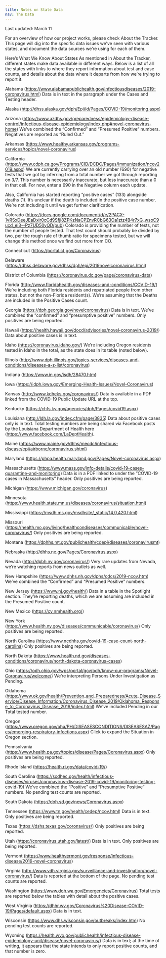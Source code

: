 ```yaml
---
title: Notes on State Data
nav: The Data
---
```

<p class="updated">Last updated: March 11</p>

For an overview of how our project works, please check About the Tracker. This page will dig into the specific data issues we’ve seen with various states, and document the data sources we’re using for each of them. 

Here’s What We Know About States
As mentioned in About the Tracker, different states make data available in different ways. Below is a list of all the states with links to where they report information about test and case counts, and details about the data where it departs from how we’re trying to report it.

Alabama (https://www.alabamapublichealth.gov/infectiousdiseases/2019-coronavirus.html) Data is in text in the paragraph under the Cases and Testing header.

Alaska (http://dhss.alaska.gov/dph/Epi/id/Pages/COVID-19/monitoring.aspx)

Arizona (https://www.azdhs.gov/preparedness/epidemiology-disease-control/infectious-disease-epidemiology/index.php#novel-coronavirus-home) We’ve combined the “Confirmed” and “Presumed Positive” numbers. Negatives are reported as “Ruled Out.”

Arkansas (https://www.healthy.arkansas.gov/programs-services/topics/novel-coronavirus)

California (https://www.cdph.ca.gov/Programs/CID/DCDC/Pages/Immunization/ncov2019.aspx) 
We are currently carrying over an old number (690) for negative tests that we got by inferring from a total number we got through reporting on 3/7. This number is necessarily inaccurate, but less inaccurate than a 0 in that cell. For now, enter a 690 in the Negative column each update. 

Also, California has started reporting “positive cases” (133) alongside deaths (1). It’s unclear if the death is included in the positive case number. We’re not including it until we get further clarification.

Colorado (https://docs.google.com/document/d/e/2PACX-1vRSxDeeJEaDxir0cCd9Sfji8ZPKzNaCPZnvRCbG63Oa1ztz4B4r7xG_wsoC9ucd_ei3--Pz7UD50yQD/pub) Colorado is providing the number of tests, not the number of people tested. That test count should probably be divided by two, per the rough rule of thumb ratio for specimens tested, but we will change this method once we find out more from CO.

Connecticut (https://portal.ct.gov/Coronavirus)

Delaware (https://dhss.delaware.gov/dhss/dph/epi/2019novelcoronavirus.html)

District of Columbia (https://coronavirus.dc.gov/page/coronavirus-data)

Florida (http://www.floridahealth.gov/diseases-and-conditions/COVID-19/) We’re including both Florida residents and repatriated people from other states, but not the non-Florida resident(s). We’re assuming that the Deaths are included in the Positive Cases count.

Georgia (https://dph.georgia.gov/novelcoronavirus) Data is in text. We’ve combined the “confirmed” and “presumptive positive” numbers. Only positives are being reported.

Hawaii (https://health.hawaii.gov/docd/advisories/novel-coronavirus-2019/) Data about positive cases is in text.

Idaho (https://coronavirus.idaho.gov/) We’re including Oregon residents tested in Idaho in the total, as the state does in its table (noted below).

Illinois (http://www.dph.illinois.gov/topics-services/diseases-and-conditions/diseases-a-z-list/coronavirus) 

Indiana (https://www.in.gov/isdh/28470.htm)

Iowa (https://idph.iowa.gov/Emerging-Health-Issues/Novel-Coronavirus)

Kansas (http://www.kdheks.gov/coronavirus/) Data is available in a PDF linked from the COVID-19 Public Update URL at the top.

Kentucky (https://chfs.ky.gov/agencies/dph/Pages/covid19.aspx)

Louisiana (http://ldh.la.gov/index.cfm/page/3835) Data about positive cases only is in text. Total testing numbers are being shared via Facebook posts by the Louisiana Department of Health here (https://www.facebook.com/LaDeptHealth).

Maine (https://www.maine.gov/dhhs/mecdc/infectious-disease/epi/airborne/coronavirus.shtml)

Maryland (https://phpa.health.maryland.gov/Pages/Novel-coronavirus.aspx)

Massachusetts (https://www.mass.gov/info-details/covid-19-cases-quarantine-and-monitoring) Data is in a PDF linked to under the “COVID-19 cases in Massachusetts” header. Only positives are being reported.

Michigan (https://www.michigan.gov/coronavirus)

Minnesota (https://www.health.state.mn.us/diseases/coronavirus/situation.html)

Mississippi (https://msdh.ms.gov/msdhsite/_static/14,0,420.html)

Missouri (https://health.mo.gov/living/healthcondiseases/communicable/novel-coronavirus/) Only positives are being reported.

Montana (https://dphhs.mt.gov/publichealth/cdepi/diseases/coronavirusmt)

Nebraska (http://dhhs.ne.gov/Pages/Coronavirus.aspx)

Nevada (http://dpbh.nv.gov/coronavirus/) Very rare updates from Nevada, we’re watching reports from news outlets as well.

New Hampshire (https://www.dhhs.nh.gov/dphs/cdcs/2019-ncov.htm) We’ve combined the “Confirmed” and “Presumed Positive” numbers.

New Jersey (https://www.nj.gov/health/) Data in a table in the Spotlight section. They’re reporting deaths, which we are assuming are included in the Presumed Positive count.

New Mexico (https://cv.nmhealth.org/)

New York (https://www.health.ny.gov/diseases/communicable/coronavirus/) Only positives are being reported.

North Carolina (https://www.ncdhhs.gov/covid-19-case-count-north-carolina) Only positives are being reported.

North Dakota (https://www.health.nd.gov/diseases-conditions/coronavirus/north-dakota-coronavirus-cases)

Ohio (https://odh.ohio.gov/wps/portal/gov/odh/know-our-programs/Novel-Coronavirus/welcome/) We’re interpreting Persons Under Investigation as Pending.

Oklahoma (https://www.ok.gov/health/Prevention_and_Preparedness/Acute_Disease_Service/Disease_Information/Coronavirus_Disease_2019/Oklahoma_Response_to_Coronavirus_Disease_2019/index.html) We’ve included Pending in our Total tested number.

Oregon (https://www.oregon.gov/oha/PH/DISEASESCONDITIONS/DISEASESAZ/Pages/emerging-respiratory-infections.aspx) Click to expand the Situation in Oregon section.

Pennsylvania (https://www.health.pa.gov/topics/disease/Pages/Coronavirus.aspx) Only positives are being reported.

Rhode Island (https://health.ri.gov/data/covid-19/) 

South Carolina (https://scdhec.gov/health/infectious-diseases/viruses/coronavirus-disease-2019-covid-19/monitoring-testing-covid-19) We’ve combined the “Positive” and “Presumptive Positive” numbers. No pending test counts are reported.

South Dakota (https://doh.sd.gov/news/Coronavirus.aspx)

Tennessee (https://www.tn.gov/health/cedep/ncov.html) Data is in text. Only positives are being reported.

Texas (https://dshs.texas.gov/coronavirus/) Only positives are being reported.

Utah (https://coronavirus.utah.gov/latest/) Data is in text. Only positives are being reported.

Vermont (https://www.healthvermont.gov/response/infectious-disease/2019-novel-coronavirus)

Virginia (http://www.vdh.virginia.gov/surveillance-and-investigation/novel-coronavirus/) Data is reported at the bottom of the page. No pending test counts are reported.

Washington (https://www.doh.wa.gov/Emergencies/Coronavirus) Total tests are reported below the tables with detail about the positive cases.

West Virginia (https://dhhr.wv.gov/Coronavirus%20Disease-COVID-19/Pages/default.aspx) Data is in text.

Wisconsin (https://www.dhs.wisconsin.gov/outbreaks/index.htm) No pending test counts are reported.

Wyoming (https://health.wyo.gov/publichealth/infectious-disease-epidemiology-unit/disease/novel-coronavirus/) Data is in text; at the time of writing, it appears that the state intends to only report positive counts, and that number is zero.